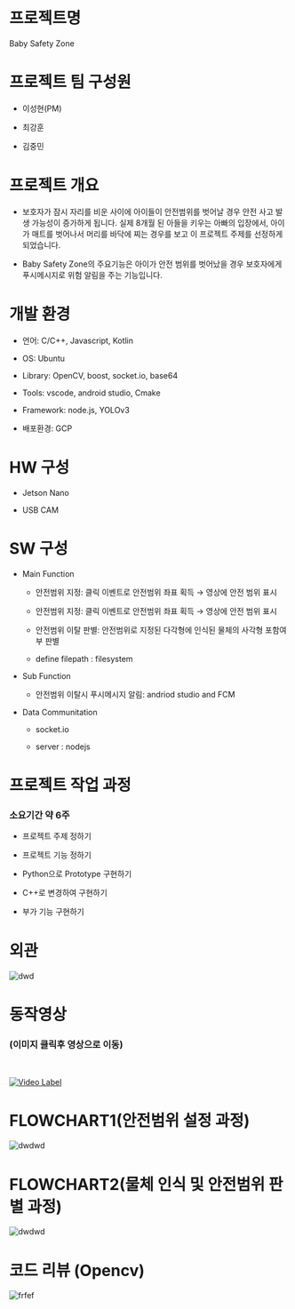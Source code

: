 # 프로젝트명

Baby Safety Zone

# 프로젝트 팀 구성원

- 이성현(PM)

- 최강훈

- 김중민

# 프로젝트 개요

- 보호자가 잠시 자리를 비운 사이에 아이들이 안전범위를 벗어날 경우 안전 사고 발생 가능성이 증가하게 됩니다. 실제 8개월 된 아들을 키우는 아빠의 입장에서, 아이가 매트를 벗어나서 머리를 바닥에 찌는 경우를 보고 이 프로젝트 주제를 선정하게 되었습니다.

- Baby Safety Zone의 주요기능은 아이가 안전 범위를 벗어났을 경우 보호자에게 푸시메시지로 위험 알림을 주는 기능입니다.

# 개발 환경

- 언어: C/C++, Javascript, Kotlin

- OS:  Ubuntu

- Library: OpenCV, boost, socket.io, base64

- Tools: vscode, android studio, Cmake

- Framework: node.js, YOLOv3

- 배포환경: GCP


# HW 구성

- Jetson Nano

- USB CAM


# SW 구성

- Main Function

  - 안전범위 지정: 클릭 이벤트로 안전범위 좌표 획득 → 영상에 안전 범위 표시 

  - 안전범위 지정: 클릭 이벤트로 안전범위 좌표 획득 → 영상에 안전 범위 표시 

  - 안전범위 이탈 판별: 안전범위로 지정된 다각형에 인식된 물체의 사각형 포함여부 판별 

  - define filepath : filesystem

- Sub Function

  - 안전범위 이탈시 푸시메시지 알림: andriod studio and FCM



- Data Communitation
  
  - socket.io
    
  - server : nodejs

  
# 프로젝트 작업 과정

### 소요기간 약 6주

- 프로젝트 주제 정하기

- 프로젝트 기능 정하기

- Python으로 Prototype 구현하기

- C++로 변경하여 구현하기

- 부가 기능 구현하기


# 외관 

![dwd](https://github.com/lsh3384/baby_safety_zone/blob/master/exterior.jpeg?raw=true)

# 동작영상

### (이미지 클릭후 영상으로 이동)
<br/>

[![Video Label](https://github.com/lsh3384/baby_safety_zone/blob/master/phone.png?raw=true)](https://www.youtube.com/watch?v=X8SZp3SYpKg)


# FLOWCHART1(안전범위 설정 과정)

![dwdwd](https://github.com/lsh3384/baby_safety_zone/blob/master/process_setting_%20coordinates.png?raw=true)


# FLOWCHART2(물체 인식 및 안전범위 판별 과정)

![dwdwd](https://github.com/lsh3384/baby_safety_zone/blob/master/process_start_recognition.png?raw=true)


# 코드 리뷰 (Opencv)

![frfef](https://user-images.githubusercontent.com/88933098/142838223-159f460b-5c71-40a5-80d5-3b9ea32e0597.png)

<!-- ## 1. find pet object : matchTemplate

![1](https://user-images.githubusercontent.com/88933098/142357606-de9da55c-f217-4e12-8ecc-d00a86a5258c.JPG)

~~~
//읽어온 이미지와 datasheet sample image를 비교하는 부분
for(int i = 0; i < SAMPLENUM; i++){
  	matchTemplate(subImg_, matReadVector[i], resVecotr[i], TM_CCOEFF_NORMED);
	normalize(resVecotr[i], res_normVector[i], 0, 255, NORM_MINMAX, CV_8U);
	minMaxLoc(resVecotr[i], 0, &maxvVector[i], 0, &maxlocVector[i]);
}
//유사도를 비교하는 부분
if(maxvVector[0] > 0.7){
	serialPort1.Write("N");
	cout << "CAP" <<endl;
	break;
}
 ~~~ -->